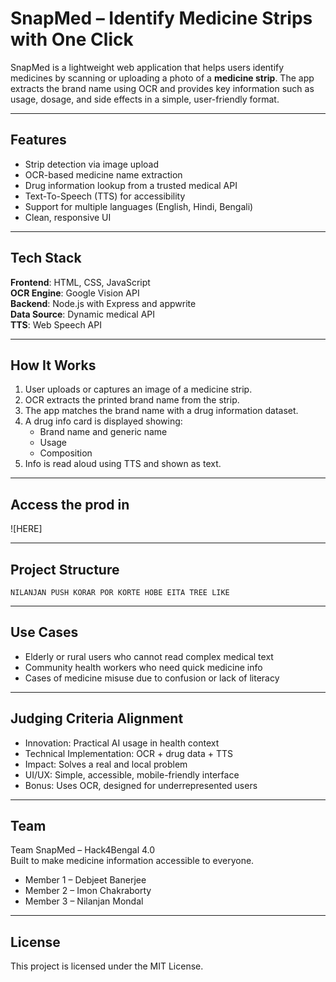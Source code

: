 # SnapMed – Identify Medicine Strips with One Click

SnapMed is a lightweight web application that helps users identify medicines by scanning or uploading a photo of a **medicine strip**. The app extracts the brand name using OCR and provides key information such as usage, dosage, and side effects in a simple, user-friendly format.

---

## Features

- Strip detection via image upload
- OCR-based medicine name extraction
- Drug information lookup from a trusted medical API
- Text-To-Speech (TTS) for accessibility
- Support for multiple languages (English, Hindi, Bengali)
- Clean, responsive UI

---

## Tech Stack

**Frontend**: HTML, CSS, JavaScript  
**OCR Engine**: Google Vision API  
**Backend**: Node.js with Express and appwrite  
**Data Source**: Dynamic medical API  
**TTS**: Web Speech API

---

## How It Works

1. User uploads or captures an image of a medicine strip.
2. OCR extracts the printed brand name from the strip.
3. The app matches the brand name with a drug information dataset.
4. A drug info card is displayed showing:
   - Brand name and generic name
   - Usage
   - Composition
5. Info is read aloud using TTS and shown as text.

---
## Access the prod in

![HERE]

---

## Project Structure

```
NILANJAN PUSH KORAR POR KORTE HOBE EITA TREE LIKE
```

---

## Use Cases

- Elderly or rural users who cannot read complex medical text
- Community health workers who need quick medicine info
- Cases of medicine misuse due to confusion or lack of literacy

---

## Judging Criteria Alignment

- Innovation: Practical AI usage in health context
- Technical Implementation: OCR + drug data + TTS
- Impact: Solves a real and local problem
- UI/UX: Simple, accessible, mobile-friendly interface
- Bonus: Uses OCR, designed for underrepresented users

---

## Team

Team SnapMed – Hack4Bengal 4.0  
Built to make medicine information accessible to everyone.

- Member 1 – Debjeet Banerjee
- Member 2 – Imon Chakraborty
- Member 3 – Nilanjan Mondal

---

## License

This project is licensed under the MIT License.
